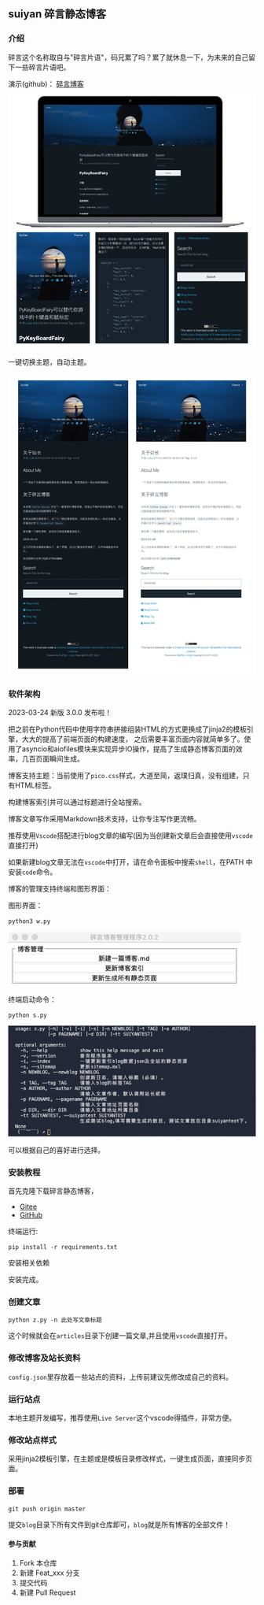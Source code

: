 ## suiyan 碎言静态博客

### 介绍
碎言这个名称取自与"碎言片语"，码兄累了吗？累了就休息一下，为未来的自己留下一些碎言片语吧。


演示(github)： [碎言博客](http:/suiyan.cc/)

![](img/fba.png)

一键切换主题，自动主题。

![](img/fbb.png)

### 软件架构

2023-03-24 新版 3.0.0 发布啦！

把之前在Python代码中使用字符串拼接组装HTML的方式更换成了jinja2的模板引擎，大大的提高了前端页面的构建速度，
之后需要丰富页面内容就简单多了。使用了asyncio和aiofiles模块来实现异步IO操作，提高了生成静态博客页面的效率，几百页面瞬间生成。

博客支持主题：当前使用了`pico.css`样式，大道至简，返璞归真，没有组建，只有HTML标签。

构建博客索引并可以通过标题进行全站搜索。

博客文章写作采用Markdown技术支持，让你专注写作更流畅。

推荐使用`Vscode`搭配进行blog文章的编写(因为当创建新文章后会直接使用`vscode`直接打开)

如果新建blog文章无法在`vscode`中打开，请在命令面板中搜索`shell`，在PATH 中安装`code`命令。

博客的管理支持终端和图形界面：

图形界面：

    python3 w.py

![](img/bloggui.png)

终端启动命令：

    python s.py

![](img/zhongduan1.png)

可以根据自己的喜好进行选择。




### 安装教程

首先克隆下载碎言静态博客，
* [Gitee](https://gitee.com/J_Sky/suiyan)
* [GitHub](https://github.com/Jsky2020/suiyan)

终端运行:

    pip install -r requirements.txt

安装相关依赖

安装完成。

### 创建文章


    python z.py -n 此处写文章标题


这个时候就会在`articles`目录下创建一篇文章,并且使用`vscode`直接打开。


### 修改博客及站长资料

`config.json`里存放着一些站点的资料，上传前建议先修改成自己的资料。


### 运行站点

本地主题开发编写，推荐使用`Live Server`这个vscode得插件，非常方便。

### 修改站点样式

采用jinja2模板引擎，在主题或是模板目录修改样式，一键生成页面，直接同步页面。

### 部署

    git push origin master

提交`blog`目录下所有文件到git仓库即可，`blog`就是所有博客的全部文件！

#### 参与贡献

1.  Fork 本仓库
2.  新建 Feat_xxx 分支
3.  提交代码
4.  新建 Pull Request

